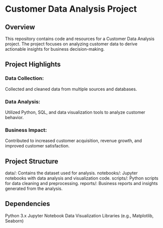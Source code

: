# Customer Data Analysis Project

## Overview
This repository contains code and resources for a Customer Data Analysis project. The project focuses on analyzing customer data to derive actionable insights for business decision-making.

## Project Highlights
### Data Collection: 
Collected and cleaned data from multiple sources and databases.
### Data Analysis: 
Utilized Python, SQL, and data visualization tools to analyze customer behavior.
### Business Impact: 
Contributed to increased customer acquisition, revenue growth, and improved customer satisfaction.

## Project Structure
data/: Contains the dataset used for analysis.
notebooks/: Jupyter notebooks with data analysis and visualization code.
scripts/: Python scripts for data cleaning and preprocessing.
reports/: Business reports and insights generated from the analysis.

## Dependencies
Python 3.x
Jupyter Notebook
Data Visualization Libraries (e.g., Matplotlib, Seaborn)

